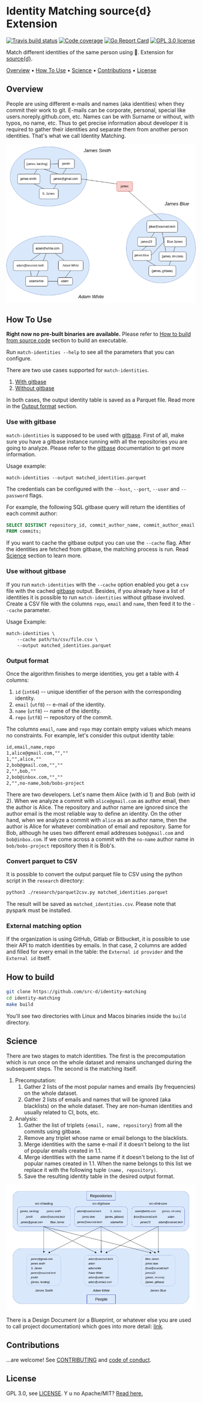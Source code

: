 # Identity Matching source{d} Extension

[![Travis build status](https://travis-ci.com/src-d/identity-matching.svg?token=WzaxY77NzbmrefwxuhAh&branch=master)](https://travis-ci.com/src-d/identity-matching) [![Code coverage](https://codecov.io/github/src-d/identity-matching/coverage.svg)](https://codecov.io/gh/src-d/identity-matching) [![Go Report Card](https://goreportcard.com/badge/github.com/src-d/identity-matching)](https://goreportcard.com/report/github.com/src-d/identity-matching) [![GPL 3.0 license](https://img.shields.io/badge/License-GPL%203.0-blue.svg)](https://opensource.org/licenses/GPL-3.0)

Match different identities of the same person using 🤖. Extension for [source{d}](https://github.com/src-d/sourced-ce).

[Overview](#overview) • [How To Use](#how-to-use) • [Science](#science) • [Contributions](#contributions) • [License](#license)

## Overview

People are using different e-mails and names (aka identities) when they commit their work to git. 
E-mails can be corporate, personal, special like users.noreply.github.com, etc. 
Names can be with Surname or without, with typos, no name, etc. 
Thus to get precise information about developer it is required to gather their identities 
and separate them from another person identities. That's what we call Identity Matching.

<p align="center">
  <img src="docs/assets/idmatching_graph.png" alt="Identity graph"/>
</p>

## How To Use

**Right now no pre-built binaries are available.**
Please refer to [How to build from source code](#how-to-build-from-source-code) section to build an executable.

Run `match-identities --help` to see all the parameters that you can configure. 

There are two use cases supported for `match-identities`.
1. [With gitbase](#use-with-gitbase)
2. [Without gitbase](#use-without-gitbase)

In both cases, the output identity table is saved as a Parquet file.
Read more in the [Output format](#output-format) section.

### Use with gitbase

`match-identities` is supposed to be used with [gitbase](https://github.com/src-d/gitbase). 
First of all, make sure you have a gitbase instance running with all the repositories you are going to analyze.
Please refer to the [gitbase](https://github.com/src-d/gitbase) documentation to get more information. 

Usage example:
```
match-identities --output matched_identities.parquet
```

The credentials can be configured with the `--host`, `--port`, `--user` and `--password` flags. 

For example, the following SQL gitbase query will return the identities of each commit author:
```sql
SELECT DISTINCT repository_id, commit_author_name, commit_author_email
FROM commits;
```

If you want to cache the gitbase output you can use the `--cache` flag. 
After the identities are fetched from gitbase, the matching process is run. 
Read [Science](#Science) section to learn more.

### Use without gitbase
If you run `match-identities` with the `--cache` option enabled you get a `csv` file with the cached [gitbase](https://github.com/src-d/gitbase) output.
Besides, if you already have a list of identities it is possible to run `match-identities` without gitbase involved.
Create a CSV file with the columns `repo`, `email` and `name`, then feed it to the `--cache` parameter.

Usage Example:
```
match-identities \
    --cache path/to/csv/file.csv \
    --output matched_identities.parquet
```

### Output format 
Once the algorithm finishes to merge identities, you get a table with 4 columns: 
1. `id` (`int64`) -- unique identifier of the person with the corresponding identity. 
2. `email` (`utf8`) -- e-mail of the identity.
3. `name` (`utf8`) -- name of the identity.
4. `repo` (`utf8`) -- repository of the commit.


The columns `email`, `name` and `repo` may contain empty values which means no constraints.
For example, let's consider this output identity table:
```
id,email,name,repo
1,alice@gmail.com,"",""
1,"",alice,""
2,bob@gmail.com,"",""
2,"",bob,""
2,bob@inbox.com,"",""
2,"",no-name,bob/bobs-project
```

There are two developers. 
Let's name them Alice (with id 1) and Bob (with id 2). 
When we analyze a commit with `alice@gmail.com` as author email, then the author is Alice.
The repository and author name are ignored since the author email is the most reliable way to define an identity.
On the other hand, when we analyze a commit with `alice` as an author name, then the author is Alice for whatever combination of email and repository.
Same for Bob, although he uses two different email addresses `bob@gmail.com` and `bob@inbox.com`.
If we come across a commit with the `no-name` author name in `bob/bobs-project` repository then it is Bob's. 

### Convert parquet to CSV

It is possible to convert the output parquet file to CSV using the python script in the `research` directory:
```bash 
python3 ./research/parquet2csv.py matched_identities.parquet
```
The result will be saved as `matched_identities.csv`.
Please note that pyspark must be installed. 

### External matching option

If the organization is using GitHub, Gitlab or Bitbucket, it is possible to use their API to match identities by emails. In that case, 2 columns are added and filled for every email in the table: the `External id provider` and the `External id` itself.

## How to build

```bash
git clone https://github.com/src-d/identity-matching
cd identity-matching
make build
```

You'll see two directories with Linux and Macos binaries inside the `build` directory. 

## Science

There are two stages to match identities. 
The first is the precomputation which is run once on the whole dataset and remains unchanged during the subsequent steps. 
The second is the matching itself.
1. Precomputation:
    1. Gather 2 lists of the most popular names and emails (by frequencies) on the whole dataset.
    2. Gather 2 lists of emails and names that will be ignored (aka blacklists) on the whole dataset.
       They are non-human identities and usually related to CI, bots, etc.
2. Analysis:
   1. Gather the list of triplets `{email, name, repository}` from all the commits using gitbase.
   2. Remove any triplet whose name or email belongs to the blacklists. 
   3. Merge identities with the same e-mail if it doesn't belong to the list of popular emails created in 1.1.
   4. Merge identities with the same name if it doesn't belong to the list of popular names created in 1.1.
      When the name belongs to this list we replace it with the following tuple `(name, repository)`. 
   5. Save the resulting identity table in the desired output format.

<p align="center">
  <img src="docs/assets/idmatching.png" alt="Identity matching diagram"/>
</p>

There is a Design Document (or a Blueprint, or whatever else you are used to call project documentation) which goes into more detail:
[link](https://docs.google.com/document/d/1oNo_rS5mHqEVk_yug8hbMWIpQaJeOUYZitR3jWnHJCs/edit#heading=h.qhzm4nnshexd).

## Contributions

...are welcome! See [CONTRIBUTING](CONTRIBUTING.md) and [code of conduct](CODE_OF_CONDUCT.md).

## License

GPL 3.0, see [LICENSE](LICENSE). Y u no Apache/MIT? [Read here.](https://github.com/src-d/guide/blob/master/engineering/licensing.md#licence)